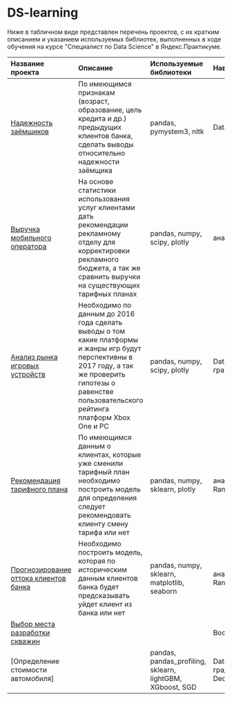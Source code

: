 # DS-learning

Ниже в табличном виде представлен перечень проектов, с их кратким описанием и указанием используемых библиотек, выполненных в ходе обучения на курсе "Специалист по Data Science" в Яндекс.Практикуме.

|Название проекта|Описание|Используемые библиотеки|Навыки|
|:---------------|:-------|:----------------------|:-----|
|[Надежность заёмщиков](https://github.com/BimMax/DS-learning/tree/main/project2.%20Credit%20scoring)|По имеющимся признакам (возраст, образование, цель кредита и др.) предыдущих клиентов банка, сделать выводы относительно надежности заёмщика|pandas, pymystem3, nltk|Data Preprocessing,EDA|
|[Выручка мобильного оператора](https://github.com/BimMax/DS-learning/tree/main/project3.Mobile_clients)|На основе статистики использования услуг клиентами дать рекомендации рекламному отделу для корректировки рекламного бюджета, а так же сравнить выручки на существующих тарифных планах|pandas, numpy, scipy, plotly|анализ данных, проверка гипотез|
|[Анализ рынка игровых устройств](https://github.com/BimMax/DS-learning/tree/main/project4.Game_Market_Research)|Необходимо по данным до 2016 года сделать выводы о том какие платформы и жанры игр будут перспективны в 2017 году, а так же проверить гипотезы о равенстве пользовательского рейтинга платформ Xbox One и PC|pandas, numpy, scipy, plotly|Data Preprocessing, EDA, построение графиков|
|[Рекомендация тарифного плана](https://github.com/BimMax/DS-learning/tree/main/project5.Tariffs_recomendation)|По имеющимся данным о клиентах, которые уже сменили тарифный план необходимо построить модель для определения следует рекомендовать клиенту смену тарифа или нет|pandas, numpy, sklearn, plotly|анализ данных, DecisionTreeClassifier, RandomForestClassifier|
|[Прогнозирование оттока клиентов банка](https://github.com/BimMax/DS-learning/tree/main/project6.Customer%20churn)|Необходимо построить модель, которая по историческим данным клиентов банка будет предсказывать уйдет клиент из банка или нет|pandas, numpy, sklearn, matplotlib, seaborn|анализ данных, OHE,DecisionTreeClassifier, RandomForestClassifier, сэмплирование |
|[Выбор места разработки скважин]()|||Bootstrap|
|[Определение стоимости автомобиля]||pandas, pandas_profiling, sklearn, lightGBM, XGboost, SGD|Data Preprocessing, EDA, градиентный спуск, градиентный бустинг, DecisionTreeRegressor,RandomForestRegressor|
